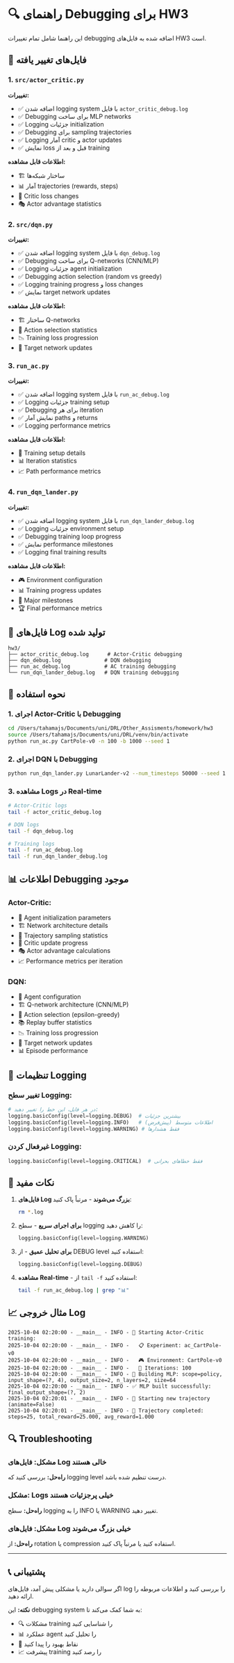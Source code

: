 # 🔍 راهنمای Debugging برای HW3

این راهنما شامل تمام تغییرات debugging اضافه شده به فایل‌های HW3 است.

## 📁 فایل‌های تغییر یافته

### 1. `src/actor_critic.py`
**تغییرات:**
- ✅ اضافه شدن logging system با فایل `actor_critic_debug.log`
- ✅ Debugging برای ساخت MLP networks
- ✅ Logging جزئیات initialization
- ✅ Debugging برای sampling trajectories
- ✅ Logging آمار critic و actor updates
- ✅ نمایش loss قبل و بعد از training

**اطلاعات قابل مشاهده:**
- 🏗️ ساختار شبکه‌ها
- 📊 آمار trajectories (rewards, steps)
- 🔄 Critic loss changes
- 🎭 Actor advantage statistics

### 2. `src/dqn.py`
**تغییرات:**
- ✅ اضافه شدن logging system با فایل `dqn_debug.log`
- ✅ Debugging برای ساخت Q-networks (CNN/MLP)
- ✅ Logging جزئیات agent initialization
- ✅ Debugging action selection (random vs greedy)
- ✅ Logging training progress و loss changes
- ✅ نمایش target network updates

**اطلاعات قابل مشاهده:**
- 🏗️ ساختار Q-networks
- 🎲 Action selection statistics
- 📉 Training loss progression
- 🎯 Target network updates

### 3. `run_ac.py`
**تغییرات:**
- ✅ اضافه شدن logging system با فایل `run_ac_debug.log`
- ✅ Logging جزئیات training setup
- ✅ Debugging برای هر iteration
- ✅ نمایش آمار paths و returns
- ✅ Logging performance metrics

**اطلاعات قابل مشاهده:**
- 🚀 Training setup details
- 📊 Iteration statistics
- 📈 Path performance metrics

### 4. `run_dqn_lander.py`
**تغییرات:**
- ✅ اضافه شدن logging system با فایل `run_dqn_lander_debug.log`
- ✅ Logging جزئیات environment setup
- ✅ Debugging training loop progress
- ✅ نمایش performance milestones
- ✅ Logging final training results

**اطلاعات قابل مشاهده:**
- 🎮 Environment configuration
- 📊 Training progress updates
- 🎯 Major milestones
- 🏆 Final performance metrics

## 📝 فایل‌های Log تولید شده

```
hw3/
├── actor_critic_debug.log      # Actor-Critic debugging
├── dqn_debug.log              # DQN debugging  
├── run_ac_debug.log           # AC training debugging
└── run_dqn_lander_debug.log   # DQN training debugging
```

## 🚀 نحوه استفاده

### 1. اجرای Actor-Critic با Debugging
```bash
cd /Users/tahamajs/Documents/uni/DRL/Other_Assisments/homework/hw3
source /Users/tahamajs/Documents/uni/DRL/venv/bin/activate
python run_ac.py CartPole-v0 -n 100 -b 1000 --seed 1
```

### 2. اجرای DQN با Debugging
```bash
python run_dqn_lander.py LunarLander-v2 --num_timesteps 50000 --seed 1
```

### 3. مشاهده Logs در Real-time
```bash
# Actor-Critic logs
tail -f actor_critic_debug.log

# DQN logs  
tail -f dqn_debug.log

# Training logs
tail -f run_ac_debug.log
tail -f run_dqn_lander_debug.log
```

## 📊 اطلاعات Debugging موجود

### Actor-Critic:
- 🎯 Agent initialization parameters
- 🏗️ Network architecture details
- 🚀 Trajectory sampling statistics
- 🔄 Critic update progress
- 🎭 Actor advantage calculations
- 📈 Performance metrics per iteration

### DQN:
- 🤖 Agent configuration
- 🏗️ Q-network architecture (CNN/MLP)
- 🎲 Action selection (epsilon-greedy)
- 📚 Replay buffer statistics
- 📉 Training loss progression
- 🎯 Target network updates
- 📊 Episode performance

## 🔧 تنظیمات Logging

### تغییر سطح Logging:
```python
# در هر فایل، این خط را تغییر دهید:
logging.basicConfig(level=logging.DEBUG)  # بیشترین جزئیات
logging.basicConfig(level=logging.INFO)   # اطلاعات متوسط (پیش‌فرض)
logging.basicConfig(level=logging.WARNING) # فقط هشدارها
```

### غیرفعال کردن Logging:
```python
logging.basicConfig(level=logging.CRITICAL)  # فقط خطاهای بحرانی
```

## 🎯 نکات مفید

1. **فایل‌های Log بزرگ می‌شوند** - مرتباً پاک کنید:
   ```bash
   rm *.log
   ```

2. **برای اجرای سریع** - سطح logging را کاهش دهید:
   ```python
   logging.basicConfig(level=logging.WARNING)
   ```

3. **برای تحلیل عمیق** - از DEBUG level استفاده کنید:
   ```python
   logging.basicConfig(level=logging.DEBUG)
   ```

4. **مشاهده Real-time** - از `tail -f` استفاده کنید:
   ```bash
   tail -f run_ac_debug.log | grep "📊"
   ```

## 📈 مثال خروجی Log

```
2025-10-04 02:20:00 - __main__ - INFO - 🚀 Starting Actor-Critic training:
2025-10-04 02:20:00 - __main__ - INFO -   📋 Experiment: ac_CartPole-v0
2025-10-04 02:20:00 - __main__ - INFO -   🎮 Environment: CartPole-v0
2025-10-04 02:20:00 - __main__ - INFO -   🔄 Iterations: 100
2025-10-04 02:20:00 - __main__ - INFO - 🔧 Building MLP: scope=policy, input_shape=(?, 4), output_size=2, n_layers=2, size=64
2025-10-04 02:20:00 - __main__ - INFO - ✅ MLP built successfully: final_output_shape=(?, 2)
2025-10-04 02:20:01 - __main__ - INFO - 🚀 Starting new trajectory (animate=False)
2025-10-04 02:20:01 - __main__ - INFO - 🏁 Trajectory completed: steps=25, total_reward=25.000, avg_reward=1.000
```

## 🔍 Troubleshooting

### مشکل: فایل‌های Log خالی هستند
**راه‌حل:** بررسی کنید که logging level درست تنظیم شده باشد.

### مشکل: Logs خیلی پرجزئیات هستند
**راه‌حل:** سطح logging را به INFO یا WARNING تغییر دهید.

### مشکل: فایل‌های Log خیلی بزرگ می‌شوند
**راه‌حل:** از rotation یا compression استفاده کنید یا مرتباً پاک کنید.

---

## 📞 پشتیبانی

اگر سوالی دارید یا مشکلی پیش آمد، فایل‌های log را بررسی کنید و اطلاعات مربوطه را ارائه دهید.

**نکته:** این debugging system به شما کمک می‌کند تا:
- 🔍 مشکلات training را شناسایی کنید
- 📊 عملکرد agent را تحلیل کنید  
- 🎯 نقاط بهبود را پیدا کنید
- 📈 پیشرفت training را رصد کنید
